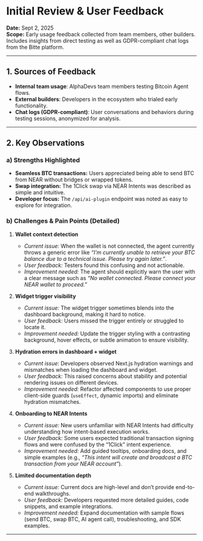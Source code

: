 # Initial Review & User Feedback

**Date:** Sept 2, 2025  
**Scope:** Early usage feedback collected from team members, other builders. Includes insights from direct testing as well as GDPR-compliant chat logs from the Bitte platform.

---

## 1. Sources of Feedback

- **Internal team usage**: AlphaDevs team members testing Bitcoin Agent flows.
- **External builders**: Developers in the ecosystem who trialed early functionality.
- **Chat logs (GDPR-compliant)**: User conversations and behaviors during testing sessions, anonymized for analysis.

---

## 2. Key Observations

### a) Strengths Highlighted

- **Seamless BTC transactions:** Users appreciated being able to send BTC from NEAR without bridges or wrapped tokens.
- **Swap integration:** The 1Click swap via NEAR Intents was described as simple and intuitive.
- **Developer focus:** The `/api/ai-plugin` endpoint was noted as easy to explore for integration.

### b) Challenges & Pain Points (Detailed)

1. **Wallet context detection**

   - _Current issue:_ When the wallet is not connected, the agent currently throws a generic error like _“I'm currently unable to retrieve your BTC balance due to a technical issue. Please try again later.”_.
   - _User feedback:_ Testers found this confusing and not actionable.
   - _Improvement needed:_ The agent should explicitly warn the user with a clear message such as _“No wallet connected. Please connect your NEAR wallet to proceed.”_

2. **Widget trigger visibility**

   - _Current issue:_ The widget trigger sometimes blends into the dashboard background, making it hard to notice.
   - _User feedback:_ Users missed the trigger entirely or struggled to locate it.
   - _Improvement needed:_ Update the trigger styling with a contrasting background, hover effects, or subtle animation to ensure visibility.

3. **Hydration errors in dashboard + widget**

   - _Current issue:_ Developers observed Next.js hydration warnings and mismatches when loading the dashboard and widget.
   - _User feedback:_ This raised concerns about stability and potential rendering issues on different devices.
   - _Improvement needed:_ Refactor affected components to use proper client-side guards (`useEffect`, dynamic imports) and eliminate hydration mismatches.

4. **Onboarding to NEAR Intents**

   - _Current issue:_ New users unfamiliar with NEAR Intents had difficulty understanding how intent-based execution works.
   - _User feedback:_ Some users expected traditional transaction signing flows and were confused by the “1Click” intent experience.
   - _Improvement needed:_ Add guided tooltips, onboarding docs, and simple examples (e.g., _“This intent will create and broadcast a BTC transaction from your NEAR account”_).

5. **Limited documentation depth**

   - _Current issue:_ Current docs are high-level and don’t provide end-to-end walkthroughs.
   - _User feedback:_ Developers requested more detailed guides, code snippets, and example integrations.
   - _Improvement needed:_ Expand documentation with sample flows (send BTC, swap BTC, AI agent call), troubleshooting, and SDK examples.

---

